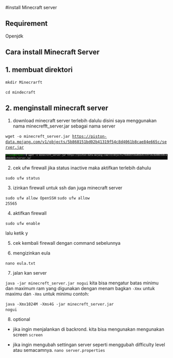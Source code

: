 #install Minecraft server

## Requirement
Openjdk

## Cara install Minecraft Server
## 1. membuat direktori 

<code>mkdir Minecrarft</code>

<code>cd mindecraft</code>

## 2. menginstall minecraft server
1. download minecraft server terlebih dalulu disini saya menggunakan nama minecrefft_server.jar sebagai nama server 

<code>wget -o minecreft_server.jar https://piston-data.mojang.com/v1/objects/5b868151bd02b41319f54c8d4061b8cae84e665c/server.jar</code>

![satu](img/Minecraft%20server/1.png)

2. cek ufw firewall jika status inactive maka aktifkan terlebih dahulu

<code>sudo ufw status</code>

3. izinkan firewall untuk ssh dan juga minecraft server

<code>sudo ufw allow OpenSSH</code>
<code>sudo ufw allow 25565</code>

4. aktifkan firewall

<code>sudo ufw enable</code>

lalu ketik y

5. cek kembali firewall dengan command sebelunnya

6. mengizinkan eula

<code>nano eula.txt</code>

7. jalan kan server

<code>java -jar minecreft_server.jar nogui</code>
kita bisa mengatur batas minimu dan maximum ram yang digunakan dengan menam bagkan <code>-Xmx</code> untuk maximu dan <code>-Xms</code> untuk minimu
contoh:

<code>java -Xmx1024M -Xms4G -jar minecreft_server.jar nogui</code>

8. optional
- jika ingin menjalankan di backrond. kita bisa mengunakan mengunakan screen
<code>screen</code>

- jika ingin mengubah settingan server seperti menggubah difficulty level atau semacamnya.
<code>nano server.properties</code>

